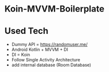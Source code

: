 # Koin-MVVM-Boilerplate
# Used Tech
* Dummy API = https://randomuser.me/
* Android Kotlin + MVVM + DI
* DI = Koin
* Follow Single Activity Architecture
* add internal database (Room Database)
